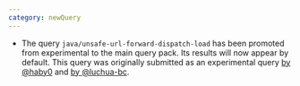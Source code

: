 ```yaml
---
category: newQuery
---
```

* The query `java/unsafe-url-forward-dispatch-load` has been promoted from experimental to the main query pack. Its results will now appear by default. This query was originally submitted as an experimental query [by @haby0](https://github.com/github/codeql/pull/6240) and [by @luchua-bc](https://github.com/github/codeql/pull/7286).
